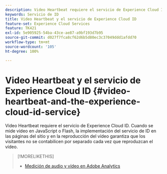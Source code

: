 ```yaml
---
description: Video Heartbeat requiere el servicio de Experience Cloud ID. Cuando se mide vídeo en JavaScript o Flash, la implementación del servicio de ID en las páginas del sitio y en la reproducción del vídeo garantiza que los visitantes no se contabilicen por separado cada vez que reproduzcan el vídeo.
keywords: Servicio de ID
title: Video Heartbeat y el servicio de Experience Cloud ID
feature-set: Experience Cloud Services
feature: TK421
exl-id: 5e905925-54ba-43ce-ae87-a9bf193d7b95
source-git-commit: d027f7fca8cf62d6b5d80ec3c37049ddd1afdd70
workflow-type: tm+mt
source-wordcount: '105'
ht-degree: 100%

---
```


# Video Heartbeat y el servicio de Experience Cloud ID {#video-heartbeat-and-the-experience-cloud-id-service}

Video Heartbeat requiere el servicio de Experience Cloud ID. Cuando se mide vídeo en JavaScript o Flash, la implementación del servicio de ID en las páginas del sitio y en la reproducción del vídeo garantiza que los visitantes no se contabilicen por separado cada vez que reproduzcan el vídeo.

>[!MORELIKETHIS]
>
>* [Medición de audio y vídeo en Adobe Analytics ](https://experienceleague.adobe.com/docs/media-analytics/using/media-overview.html?lang=es)


